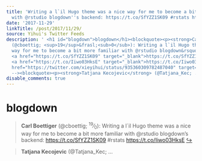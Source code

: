 ```yaml
---
title: 'Writing a l`il Hugo theme was a nice way for me to become a bit more familiar
  with @rstudio blogdown''s backend: https://t.co/SfYZZ1SK09 #rstats https://t.co/Iiwo03HksE'
date: '2017-11-29'
linkTitle: /post/2017/11/29/
source: Yihui's Twitter Feeds
description: ' <h1 id="blogdown">blogdown</h1><blockquote><p><strong>Carl Boettiger</strong>
  (@cboettig; <sup>19</sup>&frasl;<sub>0</sub>): Writing a l`il Hugo theme was a nice
  way for me to become a bit more familiar with @rstudio blogdown&rsquo;s backend:
  <a href="https://t.co/SfYZZ1SK09" target="_blank">https://t.co/SfYZZ1SK09</a> #rstats
  <a href="https://t.co/Iiwo03HksE" target="_blank">https://t.co/Iiwo03HksE</a> <a
  href="https://twitter.com/xieyihui/status/935360309782487040" target="_blank">&#8618;</a></p></blockquote><!--
  --><blockquote><p><strong>Tatjana Kecojevic</strong> (@Tatjana_Kec; ...'
disable_comments: true
---
```

 <h1 id="blogdown">blogdown</h1><blockquote><p><strong>Carl Boettiger</strong> (@cboettig; <sup>19</sup>&frasl;<sub>0</sub>): Writing a l`il Hugo theme was a nice way for me to become a bit more familiar with @rstudio blogdown&rsquo;s backend: <a href="https://t.co/SfYZZ1SK09" target="_blank">https://t.co/SfYZZ1SK09</a> #rstats <a href="https://t.co/Iiwo03HksE" target="_blank">https://t.co/Iiwo03HksE</a> <a href="https://twitter.com/xieyihui/status/935360309782487040" target="_blank">&#8618;</a></p></blockquote><!-- --><blockquote><p><strong>Tatjana Kecojevic</strong> (@Tatjana_Kec; ...